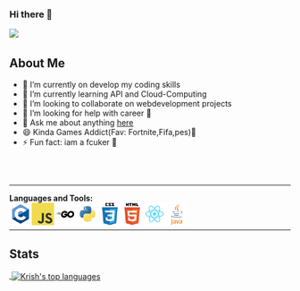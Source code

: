 ### Hi there 👋
![](https://c.tenor.com/h1dcRYv1HwEAAAAM/hello-hey.gif)

## About Me
- 🔭 I’m currently on develop my coding skills
- 🌱 I’m currently learning API and Cloud-Computing
- 👯 I’m looking to collaborate on webdevelopment projects
- 🔭 I’m looking for help with career 🏢
- 💬 Ask me about anything [here](https://github.com/amaansmdM10/amaansmdM10/issues)
- 😄 Kinda Games Addict(Fav: Fortnite,Fifa,pes)🤗
- ⚡ Fun fact: iam a fcuker  🤗

<br />
<br />
<hr />

**Languages and Tools:**  
<img align="left" src="https://raw.githubusercontent.com/github/explore/80688e429a7d4ef2fca1e82350fe8e3517d3494d/topics/c/c.png" width="40px" height="40" />
<img align="left" src="https://raw.githubusercontent.com/github/explore/80688e429a7d4ef2fca1e82350fe8e3517d3494d/topics/javascript/javascript.png" width="40px" height="40"/>
<img align="left" src="https://raw.githubusercontent.com/github/explore/80688e429a7d4ef2fca1e82350fe8e3517d3494d/topics/go/go.png" width="40px" height="40"/>
<img align="left" src="https://raw.githubusercontent.com/github/explore/80688e429a7d4ef2fca1e82350fe8e3517d3494d/topics/python/python.png" width="40px" height="40"/>
<img align="left" src="https://raw.githubusercontent.com/devicons/devicon/master/icons/css3/css3-original-wordmark.svg" alt="css3" width="40px" height="40"/> 
<img align="left" src="https://raw.githubusercontent.com/devicons/devicon/master/icons/html5/html5-original-wordmark.svg" alt="html5" width="40px" height="40"/> 
<img align="left" src="https://raw.githubusercontent.com/github/explore/80688e429a7d4ef2fca1e82350fe8e3517d3494d/topics/react/react.png" width="40px" height="40"/>
<img align="left" src="https://raw.githubusercontent.com/github/explore/80688e429a7d4ef2fca1e82350fe8e3517d3494d/topics/java/java.png" width="40px" height="40"/>
<br />
<br />
<hr />

## Stats 

<a href="#stats">
<img align="center" data-canonical-src="https://github-readme-stats.vercel.app/api?username=amaansmdM10&show_icons=true&include_all_commits=true&theme=tokyonight" />
</a>
  
<a href="#stats">
<img align="center" alt="Krish's top languages" src="https://gh-readme-stats-jr2zafif6.vercel.app/api/top-langs/?username=amaansmdM10&layout=compact&langs_count=8&theme=tokyonight" />
</a>
